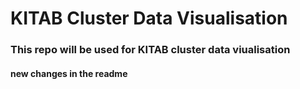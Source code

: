 # KITAB Cluster Data Visualisation
### This repo will be used for KITAB cluster data viualisation
#### new changes in the readme
